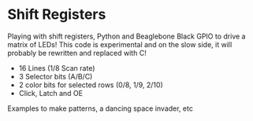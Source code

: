 # Shift Registers

Playing with shift registers, Python and Beaglebone Black GPIO to drive a matrix of LEDs! This code is experimental and on the slow side, it will probably be rewritten and replaced with C!

* 16 Lines (1/8 Scan rate)
* 3 Selector bits (A/B/C)
* 2 color bits for selected rows (0/8, 1/9, 2/10)
* Click, Latch and OE

Examples to make patterns, a dancing space invader, etc
